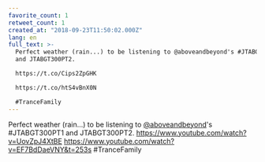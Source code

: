 ```yaml
---
favorite_count: 1
retweet_count: 1
created_at: "2018-09-23T11:50:02.000Z"
lang: en
full_text: >-
  Perfect weather (rain...) to be listening to @aboveandbeyond's #JTABGT300PT1
  and JTABGT300PT2.

  https://t.co/Cips2ZpGHK

  https://t.co/htS4vBnX0N

  #TranceFamily
---
```


Perfect weather (rain...) to be listening to
[@aboveandbeyond](https://twitter.com/aboveandbeyond)'s #JTABGT300PT1 and
JTABGT300PT2. <https://www.youtube.com/watch?v=UovZpJ4XtBE>
<https://www.youtube.com/watch?v=EF7BdDaeVNY&t=253s> #TranceFamily
